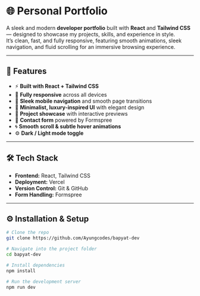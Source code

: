 # 🌐 Personal Portfolio

A sleek and modern **developer portfolio** built with **React** and **Tailwind CSS** — designed to showcase my projects, skills, and experience in style.  
It’s clean, fast, and fully responsive, featuring smooth animations, sleek navigation, and fluid scrolling for an immersive browsing experience.

---

## 🚀 Features

- ⚡ **Built with React + Tailwind CSS**  
- 📱 **Fully responsive** across all devices  
- 🧭 **Sleek mobile navigation** and smooth page transitions  
- 🧊 **Minimalist, luxury-inspired UI** with elegant design  
- 🧩 **Project showcase** with interactive previews  
- 💬 **Contact form** powered by Formspree  
- 🌀 **Smooth scroll & subtle hover animations**  
- ⚙️ **Dark / Light mode toggle**

---

## 🛠️ Tech Stack

- **Frontend:** React, Tailwind CSS  
- **Deployment:** Vercel  
- **Version Control:** Git & GitHub  
- **Form Handling:** Formspree  

---

## ⚙️ Installation & Setup

```bash
# Clone the repo
git clone https://github.com/Ayungcodes/bapyat-dev

# Navigate into the project folder
cd bapyat-dev

# Install dependencies
npm install

# Run the development server
npm run dev
